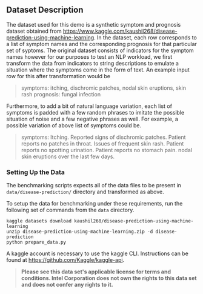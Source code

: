 ## Dataset Description

The dataset used for this demo is a synthetic symptom and prognosis dataset
obtained from
https://www.kaggle.com/kaushil268/disease-prediction-using-machine-learning. In
the dataset, each row corresponds to a list of symptom names and the
corresponding prognosis for that particular set of syptoms. The original dataset
consists of indicators for the symptom names however for our purposes to test an
NLP workload, we first transform the data from indicators to string descriptions
to emulate a situation where the symptoms come in the form of text. An example
input row for this after transformation would be

> symptoms: itching, dischromic patches, nodal skin eruptions, skin rash
> prognosis: fungal infection

Furthermore, to add a bit of natural language variation, each list of symptoms
is padded with a few random phrases to imitate the possible situation of noise
and a few negative phrases as well. For example, a possible variation of above
list of symptoms could be.

> symptoms: Itching. Reported signs of dischromic patches. Patient reports no
> patches in throat. Issues of frequent skin rash. Patient reports no spotting
> urination. Patient reports no stomach pain. nodal skin eruptions over the last
> few days.

### Setting Up the Data

The benchmarking scripts expects all of the data files to be present in
`data/disease-prediction/` directory and transformed as above.

To setup the data for benchmarking under these requirements, run the following
set of commands from the `data` directory.

```shell
kaggle datasets download kaushil268/disease-prediction-using-machine-learning
unzip disease-prediction-using-machine-learning.zip -d disease-prediction
python prepare_data.py
```

A kaggle account is necessary to use the kaggle CLI. Instructions can be found
at https://github.com/Kaggle/kaggle-api.

> **Please see this data set's applicable license for terms and conditions.
> Intel Corporation does not own the rights to this data set and does not confer
> any rights to it.**
